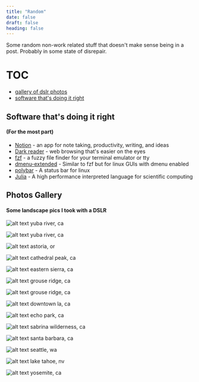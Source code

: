 ```yaml
---
title: "Random"
date: false
draft: false
heading: false
---
```



Some random non-work related stuff that doesn't make sense being in a post. Probably in some state of disrepair.


# TOC
* [gallery of dslr photos](#photos-gallery)
* [software that's doing it right](#good-software)


## Software that's doing it right
#### (For the most part)
* [Notion](https://notion.so) - an app for note taking, productivity, writing, and ideas
* [Dark reader](https://darkreader.org/) - web browsing that's easier on the eyes
* [fzf](https://github.com/junegunn/fzf) - a fuzzy file finder for your terminal emulator or tty
* [dmenu-extended](https://github.com/MarkHedleyJones/dmenu-extended) - Similar to fzf but for linux GUIs with dmenu enabled
* [polybar](https://github.com/jaagr/polybar) - A status bar for linux 
* [Julia](https://julialang.org) - A high performance interpreted language for scientific computing


## Photos Gallery
#### Some landscape pics I took with a DSLR

![alt text](/lowres_yuba.jpg)
yuba river, ca

![alt text](/lowres_yuba2.jpg)
yuba river, ca

![alt text](/lowres_astoria.jpg)
astoria, or

![alt text](/lowres_cathedral.jpg)
cathedral peak, ca

![alt text](/lowres_creek.jpg)
eastern sierra, ca

![alt text](/lowres_grouse.jpg)
grouse ridge, ca

![alt text](/lowres_grouse2.jpg)
grouse ridge, ca

![alt text](/lowres_la.jpg)
downtown la, ca

![alt text](/lowres_la2.jpg)
echo park, ca

![alt text](/lowres_sabrina.jpg)
sabrina wilderness, ca

![alt text](/lowres_santa_barbara.jpg)
santa barbara, ca

![alt text](/lowres_seattle.jpg)
seattle, wa

![alt text](/lowres_tahoe.jpg)
lake tahoe, nv

![alt text](/lowres_yosemite.jpg)
yosemite, ca

